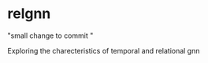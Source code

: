 # relgnn

"small change to commit "

Exploring the charecteristics of temporal and relational gnn 


